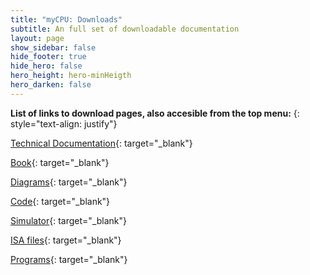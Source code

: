 ```yaml
---
title: "myCPU: Downloads"
subtitle: An full set of downloadable documentation
layout: page
show_sidebar: false
hide_footer: true
hide_hero: false
hero_height: hero-minHeigth
hero_darken: false
---
```

**List of links to download pages, also accesible from the top menu:**
{: style="text-align: justify"}

[Technical Documentation](/pages/en/mycpu/downloads/technical_docs){: target="_blank"}

[Book](/pages/en/mycpu/downloads/book){: target="_blank"}

[Diagrams](/pages/en/mycpu/downloads/diagrams){: target="_blank"}

[Code](/pages/en/mycpu/downloads/code){: target="_blank"}

[Simulator](/pages/en/mycpu/downloads/simulator){: target="_blank"}

[ISA files](/pages/en/mycpu/downloads/isa){: target="_blank"}

[Programs](/pages/en/mycpu/downloads/programs){: target="_blank"}